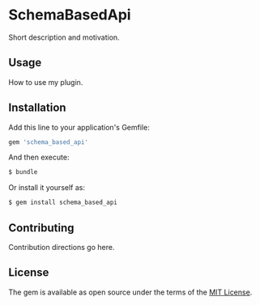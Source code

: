 # SchemaBasedApi
Short description and motivation.

## Usage
How to use my plugin.

## Installation
Add this line to your application's Gemfile:

```ruby
gem 'schema_based_api'
```

And then execute:
```bash
$ bundle
```

Or install it yourself as:
```bash
$ gem install schema_based_api
```

## Contributing
Contribution directions go here.

## License
The gem is available as open source under the terms of the [MIT License](https://opensource.org/licenses/MIT).
